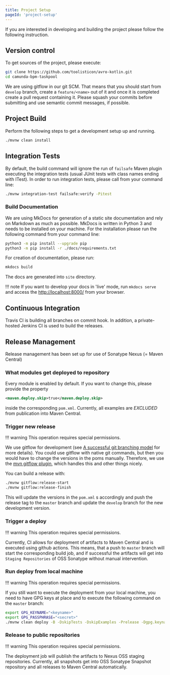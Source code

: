 ```yaml
---
title: Project Setup
pageId: 'project-setup'
---
```


If you are interested in developing and building the project please follow the following instruction.

## Version control

To get sources of the project, please execute:

```bash
git clone https://github.com/toolisticon/avro-kotlin.git
cd camunda-bpm-taskpool
```

We are using gitflow in our git SCM. That means that you should start from `develop` branch,
create a `feature/<name>` out of it and once it is completed create a pull request containing
it. Please squash your commits before submitting and use semantic commit messages, if possible.

## Project Build

Perform the following steps to get a development setup up and running.

```bash
./mvnw clean install
```

## Integration Tests

By default, the build command will ignore the run of `failsafe` Maven plugin executing the integration tests
(usual JUnit tests with class names ending with ITest). In order to run integration tests, please
call from your command line:

```bash
./mvnw integration-test failsafe:verify -Pitest
```

### Build Documentation

We are using MkDocs for generation of a static site documentation and rely on Markdown as much as possible.
MkDocs is written in Python 3 and needs to be installed on your machine. For the installation please run the following
command from your command line:

```bash
python3 -m pip install --upgrade pip
python3 -m pip install -r ./docs/requirements.txt
```

For creation of documentation, please run:

```bash
mkdocs build
```

The docs are generated into `site` directory.

!!! note
    If you want to develop your docs in 'live' mode, run `mkdocs serve` and access the [http://localhost:8000/](http://localhost:8000/) from your browser.

## Continuous Integration

Travis CI is building all branches on commit hook. In addition, a private-hosted Jenkins CI
is used to build the releases.

## Release Management

Release management has been set up for use of Sonatype Nexus (= Maven Central)

### What modules get deployed to repository

Every module is enabled by default. If you want to change this, please provide the property

```xml
<maven.deploy.skip>true</maven.deploy.skip>
```

inside the corresponding `pom.xml`. Currently, all examples are _EXCLUDED_ from publication into Maven Central.

### Trigger new release

!!! warning
    This operation requires special permissions.

We use gitflow for development (see [A successful git branching model](http://nvie.com/posts/a-successful-git-branching-model/) for more details). You could use gitflow with native git commands, but then you would have to change the versions in the poms manually. Therefore, we use the [mvn gitflow plugin](https://github.com/aleksandr-m/gitflow-maven-plugin/), which handles this and other things nicely.

You can build a release with:

```bash
./mvnw gitflow:release-start
./mvnw gitflow:release-finish
```

This will update the versions in the `pom.xml` s accordingly and push the release tag to the `master` branch
and update the `develop` branch for the new development version.

### Trigger a deploy

!!! warning
    This operation requires special permissions.

Currently, CI allows for deployment of artifacts to Maven Central and is executed using github actions.
This means, that a push to `master` branch will start the corresponding build job, and if successful the
artifacts will get into `Staging Repositories` of OSS Sonatype without manual intervention.

### Run deploy from local machine

!!! warning
    This operation requires special permissions.

If you still want to execute the deployment from your local machine, you need to have GPG keys at place and
to execute the following command on the `master` branch:

```bash
export GPG_KEYNAME="<keyname>"
export GPG_PASSPHRASE="<secret>"
./mvnw clean deploy -B -DskipTests -DskipExamples -Prelease -Dgpg.keyname=$GPG_KEYNAME -Dgpg.passphrase=$GPG_PASSPHRASE
```

### Release to public repositories

!!! warning
     This operation requires special permissions.

The deployment job will publish the artifacts to Nexus OSS staging repositories. Currently, all snapshots get into OSS Sonatype Snapshot
repository and all releases to Maven Central automatically.
